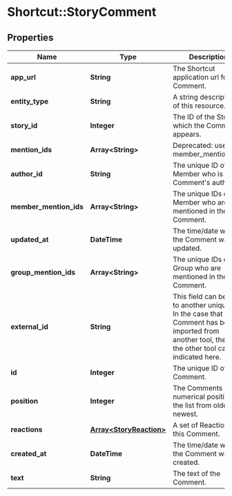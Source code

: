 # Shortcut::StoryComment

## Properties
Name | Type | Description | Notes
------------ | ------------- | ------------- | -------------
**app_url** | **String** | The Shortcut application url for the Comment. | 
**entity_type** | **String** | A string description of this resource. | 
**story_id** | **Integer** | The ID of the Story on which the Comment appears. | 
**mention_ids** | **Array&lt;String&gt;** | Deprecated: use member_mention_ids. | 
**author_id** | **String** | The unique ID of the Member who is the Comment&#x27;s author. | 
**member_mention_ids** | **Array&lt;String&gt;** | The unique IDs of the Member who are mentioned in the Comment. | 
**updated_at** | **DateTime** | The time/date when the Comment was updated. | 
**group_mention_ids** | **Array&lt;String&gt;** | The unique IDs of the Group who are mentioned in the Comment. | 
**external_id** | **String** | This field can be set to another unique ID. In the case that the Comment has been imported from another tool, the ID in the other tool can be indicated here. | 
**id** | **Integer** | The unique ID of the Comment. | 
**position** | **Integer** | The Comments numerical position in the list from oldest to newest. | 
**reactions** | [**Array&lt;StoryReaction&gt;**](StoryReaction.md) | A set of Reactions to this Comment. | 
**created_at** | **DateTime** | The time/date when the Comment was created. | 
**text** | **String** | The text of the Comment. | 

